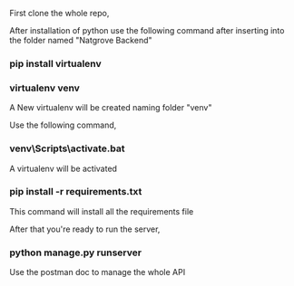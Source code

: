 First clone the whole repo,

After installation of python use the following command after inserting into the folder named "Natgrove Backend"
### pip install virtualenv ###
### virtualenv venv ###
A New virtualenv will be created naming folder "venv"

Use the following command,
### venv\Scripts\activate.bat ###
A virtualenv will be activated

### pip install -r requirements.txt ###
This command will install all the requirements file

After that you're ready to run the server,
### python manage.py runserver ###

Use the postman doc to manage the whole API
